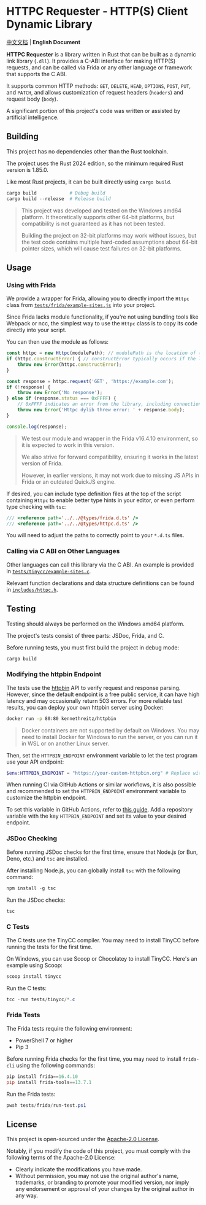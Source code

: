 # HTTPC Requester - HTTP(S) Client Dynamic Library

[中文文档](README.md) | **English Document**

**HTTPC Requester** is a library written in Rust that can be built as a dynamic link library (`.dll`). It provides a C-ABI interface for making HTTP(S) requests, and can be called via Frida or any other language or framework that supports the C ABI.

It supports common HTTP methods: `GET`, `DELETE`, `HEAD`, `OPTIONS`, `POST`, `PUT`, and `PATCH`,
and allows customization of request headers (`headers`) and request body (`body`).

A significant portion of this project's code was written or assisted by artificial intelligence.

## Building

This project has no dependencies other than the Rust toolchain.

The project uses the Rust 2024 edition, so the minimum required Rust version is 1.85.0.

Like most Rust projects, it can be built directly using `cargo build`.

```powershell
cargo build            # Debug build
cargo build --release  # Release build
```

> This project was developed and tested on the Windows amd64 platform.
> It theoretically supports other 64-bit platforms, but compatibility is not guaranteed as it has not been tested.
>
> Building the project on 32-bit platforms may work without issues, but the test code contains multiple hard-coded
> assumptions about 64-bit pointer sizes, which will cause test failures on 32-bit platforms.

## Usage

### Using with Frida

We provide a wrapper for Frida, allowing you to directly import the `Httpc` class from
[`tests/frida/example-sites.js`](tests/frida/example-sites.js) into your project.

Since Frida lacks module functionality, if you're not using bundling tools like Webpack or ncc,
the simplest way to use the `Httpc` class is to copy its code directly into your script.

You can then use the module as follows:

```javascript
const httpc = new Httpc(modulePath); // modulePath is the location of the .dll file
if (httpc.constructError) { // constructError typically occurs if the library is not found or symbols cannot be loaded
    throw new Error(httpc.constructError);
}

const response = httpc.request('GET', 'https://example.com');
if (!response) {
    throw new Error('No response');
} else if (response.status === 0xFFFF) {
    // 0xFFFF indicates an error from the library, including connection timeouts, etc.
    throw new Error('Httpc dylib threw error: ' + response.body);
}

console.log(response);
```

> We test our module and wrapper in the Frida v16.4.10 environment, so it is expected to work in this version.
>
> We also strive for forward compatibility, ensuring it works in the latest version of Frida.
>
> However, in earlier versions, it may not work due to missing JS APIs in Frida or an outdated QuickJS engine.

If desired, you can include type definition files at the top of the script containing `Httpc`
to enable better type hints in your editor, or even perform type checking with `tsc`:

```javascript
/// <reference path='../../@types/frida.d.ts' />
/// <reference path='../../@types/httpc.d.ts' />
```

You will need to adjust the paths to correctly point to your `*.d.ts` files.

### Calling via C ABI on Other Languages

Other languages can call this library via the C ABI. An example is provided in [`tests/tinycc/example-sites.c`](tests/tinycc/example-sites.c).

Relevant function declarations and data structure definitions can be found in [`includes/httpc.h`](includes/httpc.h).

## Testing

Testing should always be performed on the Windows amd64 platform.

The project's tests consist of three parts: JSDoc, Frida, and C.

Before running tests, you must first build the project in debug mode:

```powershell
cargo build
```

### Modifying the httpbin Endpoint

The tests use the [httpbin](https://httpbin.org) API to verify request and response parsing. However, since the default endpoint is a free public service, it can have high latency and may occasionally return 503 errors. For more reliable test results, you can deploy your own httpbin server using Docker:

```bash
docker run -p 80:80 kennethreitz/httpbin
```

> Docker containers are not supported by default on Windows. You may need to install Docker for Windows to run the server, or you can run it in WSL or on another Linux server.

Then, set the `HTTPBIN_ENDPOINT` environment variable to let the test program use your API endpoint:

```powershell
$env:HTTPBIN_ENDPOINT = "https://your-custom-httpbin.org" # Replace with your endpoint
```
When running CI via GitHub Actions or similar workflows, it is also possible and recommended to set the `HTTPBIN_ENDPOINT` environment variable to customize the httpbin endpoint.

To set this variable in GitHub Actions, refer to [this guide](https://docs.github.com/en/actions/learn-github-actions/variables#creating-configuration-variables-for-a-repository). Add a repository variable with the key `HTTPBIN_ENDPOINT` and set its value to your desired endpoint.

### JSDoc Checking

Before running JSDoc checks for the first time, ensure that Node.js (or Bun, Deno, etc.) and `tsc` are installed.

After installing Node.js, you can globally install `tsc` with the following command:

```powershell
npm install -g tsc
```

Run the JSDoc checks:

```powershell
tsc
```

### C Tests

The C tests use the TinyCC compiler. You may need to install TinyCC before running the tests for the first time.

On Windows, you can use Scoop or Chocolatey to install TinyCC. Here's an example using Scoop:

```powershell
scoop install tinycc
```

Run the C tests:

```powershell
tcc -run tests/tinycc/*.c
```

### Frida Tests

The Frida tests require the following environment:
- PowerShell 7 or higher
- Pip 3

Before running Frida checks for the first time, you may need to install `frida-cli` using the following commands:

```powershell
pip install frida==16.4.10
pip install frida-tools==13.7.1
```

Run the Frida tests:

```powershell
pwsh tests/frida/run-test.ps1
```
## License

This project is open-sourced under the [Apache-2.0 License](https://www.apache.org/licenses/LICENSE-2.0).

Notably, if you modify the code of this project, you must comply with the following terms of the Apache-2.0 License:
- Clearly indicate the modifications you have made.
- Without permission, you may not use the original author's name, trademarks, or branding to promote your modified version, nor imply any endorsement or approval of your changes by the original author in any way.
